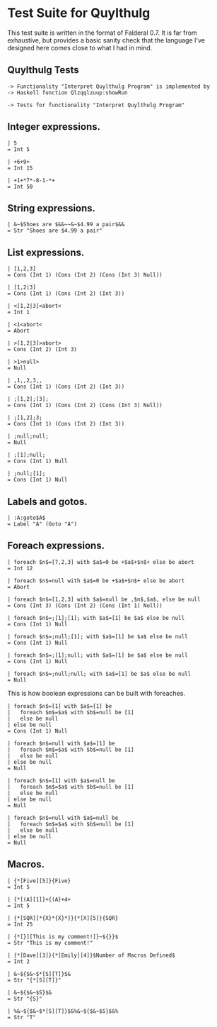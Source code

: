 Test Suite for Quylthulg
========================

This test suite is written in the format of Falderal 0.7.  It is far from
exhaustive, but provides a basic sanity check that the language I've designed
here comes close to what I had in mind.

Quylthulg Tests
---------------

    -> Functionality "Interpret Quylthulg Program" is implemented by
    -> Haskell function Qlzqqlzuup:showRun

    -> Tests for functionality "Interpret Quylthulg Program"

Integer expressions.
--------------------

    | 5
    = Int 5

    | +6+9+
    = Int 15

    | +1+*7*-8-1-*+
    = Int 50

String expressions.
-------------------

    | &~$Shoes are $&&~~&~$4.99 a pair$&&
    = Str "Shoes are $4.99 a pair"

List expressions.
-----------------

    | [1,2,3]
    = Cons (Int 1) (Cons (Int 2) (Cons (Int 3) Null))

    | [1,2|3]
    = Cons (Int 1) (Cons (Int 2) (Int 3))

    | <[1,2|3]<abort<
    = Int 1

    | <1<abort<
    = Abort

    | >[1,2|3]>abort>
    = Cons (Int 2) (Int 3)

    | >1>null>
    = Null

    | ,1,,2,3,,
    = Cons (Int 1) (Cons (Int 2) (Int 3))

    | ;[1,2];[3];
    = Cons (Int 1) (Cons (Int 2) (Cons (Int 3) Null))

    | ;[1,2];3;
    = Cons (Int 1) (Cons (Int 2) (Int 3))

    | ;null;null;
    = Null

    | ;[1];null;
    = Cons (Int 1) Null

    | ;null;[1];
    = Cons (Int 1) Null

Labels and gotos.
-----------------

    | :A:goto$A$
    = Label "A" (Goto "A")

Foreach expressions.
--------------------

    | foreach $n$=[7,2,3] with $a$=0 be +$a$+$n$+ else be abort
    = Int 12

    | foreach $n$=null with $a$=0 be +$a$+$n$+ else be abort
    = Abort

    | foreach $n$=[1,2,3] with $a$=null be ,$n$,$a$, else be null
    = Cons (Int 3) (Cons (Int 2) (Cons (Int 1) Null))

    | foreach $n$=;[1];[1]; with $a$=[1] be $a$ else be null
    = Cons (Int 1) Null

    | foreach $n$=;null;[1]; with $a$=[1] be $a$ else be null
    = Cons (Int 1) Null

    | foreach $n$=;[1];null; with $a$=[1] be $a$ else be null
    = Cons (Int 1) Null

    | foreach $n$=;null;null; with $a$=[1] be $a$ else be null
    = Null

This is how boolean expressions can be built with foreaches.

    | foreach $n$=[1] with $a$=[1] be
    |   foreach $m$=$a$ with $b$=null be [1]
    |   else be null
    | else be null
    = Cons (Int 1) Null

    | foreach $n$=null with $a$=[1] be
    |   foreach $m$=$a$ with $b$=null be [1]
    |   else be null
    | else be null
    = Null

    | foreach $n$=[1] with $a$=null be
    |   foreach $m$=$a$ with $b$=null be [1]
    |   else be null
    | else be null
    = Null

    | foreach $n$=null with $a$=null be
    |   foreach $m$=$a$ with $b$=null be [1]
    |   else be null
    | else be null
    = Null

Macros.
-------

    | {*[Five][5]}{Five}
    = Int 5

    | {*[(A][1]}+{(A}+4+
    = Int 5

    | {*[SQR][*{X}*{X}*]}{*[X][5]}{SQR}
    = Int 25

    | {*[}][This is my comment!]}~${}}$
    = Str "This is my comment!"

    | {*[Dave][3]}{*[Emily][4]}$Number of Macros Defined$
    = Int 2

    | &~${$&~$*[S][T]}$&
    = Str "{*[S][T]}"

    | &~${$&~$S}$&
    = Str "{S}"

    | %&~${$&~$*[S][T]}$&%&~${$&~$S}$&%
    = Str "T"
